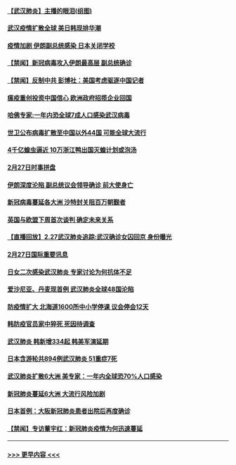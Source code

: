 #### [【武汉肺炎】主播的眼泪(组图)](../pages/prog202/a102786822.md?t=02281702) 
#### [武汉疫情扩散全球 美日韩现排华潮](../pages/prog202/a102787480.md?t=02281702) 
#### [疫情加剧 伊朗副总统感染 日本关闭学校](../pages/prog202/a102787432.md?t=02281702) 
#### [【禁闻】新冠病毒攻入伊朗最高层 副总统确诊](../pages/prog202/a102787378.md?t=02281702) 
#### [【禁闻】反制中共 彭博社：美国考虑驱逐中国记者](../pages/prog202/a102787355.md?t=02281702) 
#### [瘟疫重创投资中国信心 欧洲政府招揽企业回国](../pages/prog202/a102787333.md?t=02281702) 
#### [哈佛专家:一年内恐全球7成人口感染武汉病毒](../pages/prog202/a102787320.md?t=02281702) 
#### [世卫公布病毒扩散至中国以外44国 可能全球大流行](../pages/prog202/a102787324.md?t=02281702) 
#### [4千亿蝗虫逼近 10万浙江鸭出国灭蝗计划或泡汤](../pages/prog202/a102787261.md?t=02281702) 
#### [2月27日时事拼盘](../pages/prog202/a102787314.md?t=02281702) 
#### [伊朗深度沦陷 副总统议会领导确诊 前大使身亡](../pages/prog202/a102787179.md?t=02281702) 
#### [新冠病毒蔓延各大洲 沙特封关阻百万朝觐者](../pages/prog202/a102787170.md?t=02281702) 
#### [英国与欧盟下周首次谈判 确定未来关系](../pages/prog202/a102787159.md?t=02281702) 
#### [【直播回放】2.27武汉肺炎追踪:武汉确诊女囚回京 身份曝光](../pages/prog202/a102786956.md?t=02281702) 
#### [2月27日国际重要讯息](../pages/prog202/a102786975.md?t=02281702) 
#### [日女二次感染武汉肺炎 专家讨论为何抗体不足](../pages/prog202/a102786981.md?t=02281702) 
#### [爱沙尼亚、丹麦现首例 武汉肺炎全球48国沦陷](../pages/prog202/a102786906.md?t=02281702) 
#### [防疫情扩大 北海道1600所中小学停课 议会停会12天](../pages/prog202/a102786796.md?t=02281702) 
#### [韩防疫官员家中猝死 死因待调查](../pages/prog202/a102786836.md?t=02281702) 
#### [武汉肺炎 韩新增334起 韩美军演延期](../pages/prog202/a102786755.md?t=02281702) 
#### [日本含游轮共894例武汉肺炎 51重症7死](../pages/prog202/a102786748.md?t=02281702) 
#### [武汉肺炎扩散6大洲 美专家：一年内全球恐70%人口感染](../pages/prog202/a102786713.md?t=02281702) 
#### [新冠肺炎蔓延6大洲 大流行风险加剧](../pages/prog202/a102786582.md?t=02281702) 
#### [日本首例：大阪新冠肺炎患者出院后再度确诊](../pages/prog202/a102786519.md?t=02281702) 
#### [【禁闻】专访董宇红：新冠肺炎疫情为何迅速蔓延](../pages/prog202/a102786462.md?t=02281702) 

----
#### [ >>> 更早内容 <<< ](../indexes/prog202-earlier.md)
